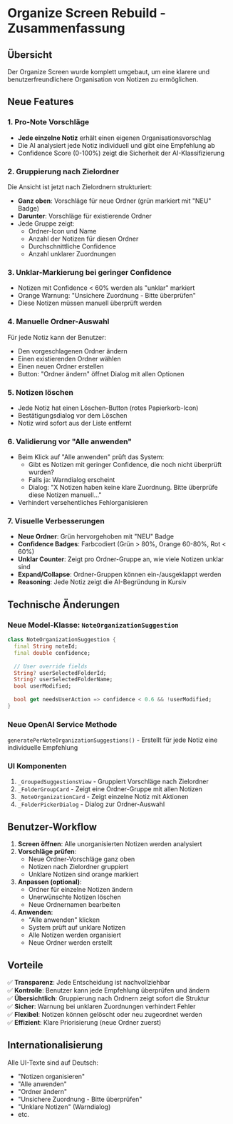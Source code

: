 # Organize Screen Rebuild - Zusammenfassung

## Übersicht
Der Organize Screen wurde komplett umgebaut, um eine klarere und benutzerfreundlichere Organisation von Notizen zu ermöglichen.

## Neue Features

### 1. **Pro-Note Vorschläge**
- **Jede einzelne Notiz** erhält einen eigenen Organisationsvorschlag
- Die AI analysiert jede Notiz individuell und gibt eine Empfehlung ab
- Confidence Score (0-100%) zeigt die Sicherheit der AI-Klassifizierung

### 2. **Gruppierung nach Zielordner**
Die Ansicht ist jetzt nach Zielordnern strukturiert:
- **Ganz oben**: Vorschläge für neue Ordner (grün markiert mit "NEU" Badge)
- **Darunter**: Vorschläge für existierende Ordner
- Jede Gruppe zeigt:
  - Ordner-Icon und Name
  - Anzahl der Notizen für diesen Ordner
  - Durchschnittliche Confidence
  - Anzahl unklarer Zuordnungen

### 3. **Unklar-Markierung bei geringer Confidence**
- Notizen mit Confidence < 60% werden als "unklar" markiert
- Orange Warnung: "Unsichere Zuordnung - Bitte überprüfen"
- Diese Notizen müssen manuell überprüft werden

### 4. **Manuelle Ordner-Auswahl**
Für jede Notiz kann der Benutzer:
- Den vorgeschlagenen Ordner ändern
- Einen existierenden Ordner wählen
- Einen neuen Ordner erstellen
- Button: "Ordner ändern" öffnet Dialog mit allen Optionen

### 5. **Notizen löschen**
- Jede Notiz hat einen Löschen-Button (rotes Papierkorb-Icon)
- Bestätigungsdialog vor dem Löschen
- Notiz wird sofort aus der Liste entfernt

### 6. **Validierung vor "Alle anwenden"**
- Beim Klick auf "Alle anwenden" prüft das System:
  - Gibt es Notizen mit geringer Confidence, die noch nicht überprüft wurden?
  - Falls ja: Warndialog erscheint
  - Dialog: "X Notizen haben keine klare Zuordnung. Bitte überprüfe diese Notizen manuell..."
- Verhindert versehentliches Fehlorganisieren

### 7. **Visuelle Verbesserungen**
- **Neue Ordner**: Grün hervorgehoben mit "NEU" Badge
- **Confidence Badges**: Farbcodiert (Grün > 80%, Orange 60-80%, Rot < 60%)
- **Unklar Counter**: Zeigt pro Ordner-Gruppe an, wie viele Notizen unklar sind
- **Expand/Collapse**: Ordner-Gruppen können ein-/ausgeklappt werden
- **Reasoning**: Jede Notiz zeigt die AI-Begründung in Kursiv

## Technische Änderungen

### Neue Model-Klasse: `NoteOrganizationSuggestion`
```dart
class NoteOrganizationSuggestion {
  final String noteId;
  final double confidence;
  
  // User override fields
  String? userSelectedFolderId;
  String? userSelectedFolderName;
  bool userModified;
  
  bool get needsUserAction => confidence < 0.6 && !userModified;
}
```

### Neue OpenAI Service Methode
`generatePerNoteOrganizationSuggestions()` - Erstellt für jede Notiz eine individuelle Empfehlung

### UI Komponenten
1. `_GroupedSuggestionsView` - Gruppiert Vorschläge nach Zielordner
2. `_FolderGroupCard` - Zeigt eine Ordner-Gruppe mit allen Notizen
3. `_NoteOrganizationCard` - Zeigt einzelne Notiz mit Aktionen
4. `_FolderPickerDialog` - Dialog zur Ordner-Auswahl

## Benutzer-Workflow

1. **Screen öffnen**: Alle unorganisierten Notizen werden analysiert
2. **Vorschläge prüfen**: 
   - Neue Ordner-Vorschläge ganz oben
   - Notizen nach Zielordner gruppiert
   - Unklare Notizen sind orange markiert
3. **Anpassen (optional)**:
   - Ordner für einzelne Notizen ändern
   - Unerwünschte Notizen löschen
   - Neue Ordnernamen bearbeiten
4. **Anwenden**: 
   - "Alle anwenden" klicken
   - System prüft auf unklare Notizen
   - Alle Notizen werden organisiert
   - Neue Ordner werden erstellt

## Vorteile

✅ **Transparenz**: Jede Entscheidung ist nachvollziehbar  
✅ **Kontrolle**: Benutzer kann jede Empfehlung überprüfen und ändern  
✅ **Übersichtlich**: Gruppierung nach Ordnern zeigt sofort die Struktur  
✅ **Sicher**: Warnung bei unklaren Zuordnungen verhindert Fehler  
✅ **Flexibel**: Notizen können gelöscht oder neu zugeordnet werden  
✅ **Effizient**: Klare Priorisierung (neue Ordner zuerst)  

## Internationalisierung

Alle UI-Texte sind auf Deutsch:
- "Notizen organisieren"
- "Alle anwenden"
- "Ordner ändern"
- "Unsichere Zuordnung - Bitte überprüfen"
- "Unklare Notizen" (Warndialog)
- etc.


